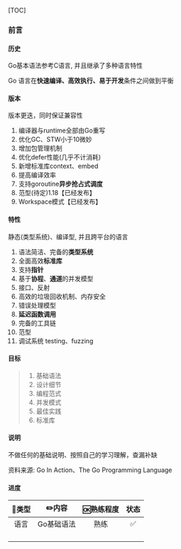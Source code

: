 [TOC]

### 前言

#### 历史

Go基本语法参考C语言, 并且继承了多种语言特性

Go 语言在**快速编译、高效执行、易于开发**条件之间做到平衡

#### 版本

版本更迭，同时保证兼容性

1. 编译器与runtime全部由Go重写
2. 优化GC、STW小于10微妙
3. 增加包管理机制
4. 优化defer性能(几乎不计消耗)
5. 新增标准库context、embed
6. 提高编译效率
7. 支持goroutine**异步抢占式调度**
8. 范型(待定)1.18【已经发布】
8. Workspace模式【已经发布】

#### 特性

静态(类型系统)、编译型, 并且跨平台的语言

1. 语法简洁、完备的**类型系统**
2. 全面高效**标准库**
3. 支持**指针**
4. 基于**协程**、**通道**的并发模型
5. 接口、反射
6. 高效的垃圾回收机制、内存安全
7. 错误处理模型
8. **延迟函数调用**
9. 完备的工具链
9. 范型
9. 调试系统 testing、fuzzing

#### 目标

> 1. 基础语法
> 4. 设计细节
> 3. 编程范式
> 4. 并发模式
> 5. 最佳实践
> 6. 标准库

#### 说明

不做任何的基础说明、按照自己的学习理解，查漏补缺

资料来源: Go In Action、The Go Programming Language

#### 进度

| 🍭类型 |   ✏️内容    | 🆗熟练程度 | 状态 |
| :---: | :--------: | :-------: | :--: |
| 语言  | Go基础语法 |   熟练    |  ✅   |
|       |            |           |      |
|       |            |           |      |
|       |            |           |      |
|       |            |           |      |
